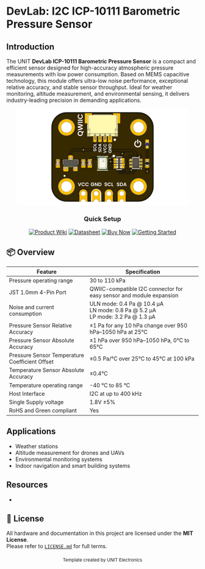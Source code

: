 
# DevLab: I2C ICP-10111 Barometric Pressure Sensor

## Introduction

The UNIT **DevLab ICP-10111 Barometric Pressure Sensor** is a compact and efficient sensor designed for high-accuracy atmospheric pressure measurements with low power consumption. Based on MEMS capacitive technology, this module offers ultra-low noise performance, exceptional relative accuracy, and stable sensor throughput. Ideal for weather monitoring, altitude measurement, and environmental sensing, it delivers industry-leading precision in demanding applications.



<div align="center">
  <img src="hardware/resources/unit_top_v_1_0_0_icp10111_barometric_pressure_sensor.png" width="450px" alt="Development Board">
  <p><em></em></p>
</div>



<div align="center">

### Quick Setup


[<img src="https://img.shields.io/badge/Product%20Wiki-blue?style=for-the-badge" alt="Product Wiki">](https://unit-electronics-mx.github.io/unit_icp10111_barometric_pressure_sensor/mdbook/index.html)
[<img src="https://img.shields.io/badge/Datasheet-green?style=for-the-badge" alt="Datasheet">](https://unit-electronics-mx.github.io/unit_icp10111_barometric_pressure_sensor/datasheet_professional.html)
[<img src="https://img.shields.io/badge/Buy%20Now-orange?style=for-the-badge" alt="Buy Now">](https://uelectronics.com/)
[<img src="https://img.shields.io/badge/Getting%20Started-purple?style=for-the-badge" alt="Getting Started">](https://unit-electronics-mx.github.io/unit_icp10111_barometric_pressure_sensor/mdbook/software/getting-started.html)

</div>

## 📦 Overview

<div align="center">

| Feature                                  | Specification                                                     |
|------------------------------------------|-------------------------------------------------------------------|
| Pressure operating range                 | 30 to 110 kPa                                                     |
| JST 1.0mm 4-Pin Port  | QWIIC-compatible I2C connector for easy sensor and module expansion |
| Noise and current consumption            | ULN mode: 0.4 Pa @ 10.4 µA<br>LN mode: 0.8 Pa @ 5.2 µA<br>LP mode: 3.2 Pa @ 1.3 µA |
| Pressure Sensor Relative Accuracy        | ±1 Pa for any 10 hPa change over 950 hPa–1050 hPa at 25°C           |
| Pressure Sensor Absolute Accuracy        | ±1 hPa over 950 hPa–1050 hPa, 0°C to 65°C                           |
| Pressure Sensor Temperature Coefficient Offset | ±0.5 Pa/°C over 25°C to 45°C at 100 kPa                           |
| Temperature Sensor Absolute Accuracy     | ±0.4°C                                                           |
| Temperature operating range              | -40 °C to 85 °C                                                   |
| Host Interface                           | I2C at up to 400 kHz                                               |
| Single Supply voltage                    | 1.8V ±5%                                                         |
| RoHS and Green compliant                 | Yes                                                              |

</div>



## Applications

- Weather stations
- Altitude measurement for drones and UAVs
- Environmental monitoring systems
- Indoor navigation and smart building systems


## Resources

-

## 📝 License

All hardware and documentation in this project are licensed under the **MIT License**.  
Please refer to [`LICENSE.md`](LICENSE.md) for full terms.



<div align="center">
  <sub>Template created by UNIT Electronics </sub>
</div>

